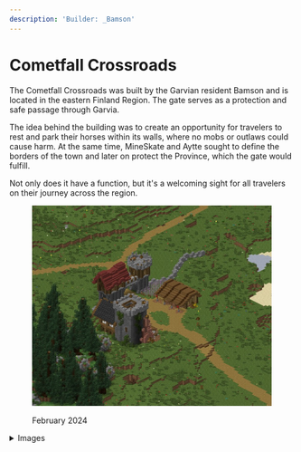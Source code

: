 ```yaml
---
description: 'Builder: _Bamson'
---
```


# Cometfall Crossroads

The Cometfall Crossroads was built by the Garvian resident Bamson and is located in the eastern Finland Region. The gate serves as a protection and safe passage through Garvia.&#x20;

The idea behind the building was to create an opportunity for travelers to rest and park their horses within its walls, where no mobs or outlaws could cause harm. At the same time, MineSkate and Aytte sought to define the borders of the town and later on protect the Province, which the gate would fulfill.

Not only does it have a function, but it's a welcoming sight for all travelers on their journey across the region.

<figure><img src="../../../../../.gitbook/assets/image (2).png" alt="" width="563"><figcaption><p>February 2024</p></figcaption></figure>



<details>

<summary>Images</summary>



</details>

<figure><img src="../../../../../.gitbook/assets/2023-10-03_17.49.06.png" alt=""><figcaption></figcaption></figure>

<figure><img src="../../../../../.gitbook/assets/2023-10-03_17.39.15.png" alt=""><figcaption></figcaption></figure>

